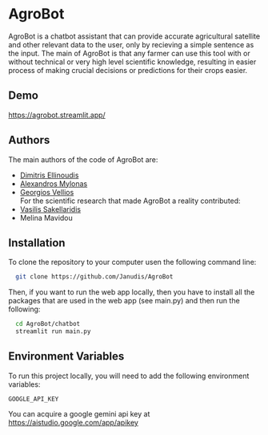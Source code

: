 
# AgroBot

AgroBot is a chatbot assistant that can provide accurate agricultural satellite and other relevant data to the user, only by recieving a simple sentence as the input. The main of AgroBot is that any farmer can use this tool with or without technical or very high level scientific knowledge, resulting in easier process of making crucial decisions or predictions for their crops easier.


## Demo

https://agrobot.streamlit.app/


## Authors
The main authors of the code of AgroBot are:
- [Dimitris Ellinoudis](https://www.github.com/Janudis)
- [Alexandros Mylonas](https://www.github.com/almylonas)
- [Georgios Vellios](https://www.github.com/Niel518)
<br/>For the scientific research that made AgroBot a reality contributed:
- [Vasilis Sakellaridis](https://github.com/moskovsakel)
- Melina Mavidou

## Installation

To clone the repository to your computer usen the following command line:

```bash
  git clone https://github.com/Janudis/AgroBot
```
Then, if you want to run the web app locally, then you have to install all the packages that are used in the web app (see main.py) and then run the following:
```bash
  cd AgroBot/chatbot
  streamlit run main.py
```
## Environment Variables

To run this project locally, you will need to add the following environment variables:

`GOOGLE_API_KEY`

You can acquire a google gemini api key at https://aistudio.google.com/app/apikey
